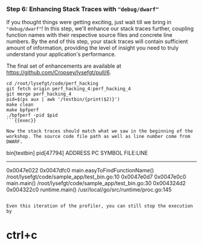 ### Step 6: Enhancing Stack Traces with `"debug/dwarf"`
If you thought things were getting exciting, just wait till we bring in `"debug/dwarf"`! In this step, we'll enhance our stack traces further, coupling function names with their respective source files and concrete line numbers.
By the end of this step, your stack traces will contain sufficient amount of information, providing the level of insight you need to truly understand your application's performance.

The final set of enhancements are available at https://github.com/Cropsey/lysefgt/pull/6.

```
cd /root/lysefgt/code/perf_hacking
git fetch origin perf_hacking_4:perf_hacking_4
git merge perf_hacking_4
pid=$(ps aux | awk '/testbin/{print($2)}')
make clean
make bpfperf
./bpfperf -pid $pid
```{{exec}}

Now the stack traces should match what we saw in the beginning of the workshop. The source code file path as well as line number come from DWARF.
```
bin[testbin] pid[47794]
  ADDRESS    PC         SYMBOL                             FILE:LINE
  ---------  ---------  ---------------------------------  ------------------------------------
  0x0047e022 0x0047dfc0 main.easyToFindFunctionName()      /root/lysefgt/code/sample_app/test_bin.go:10
  0x0047e0d7 0x0047e0c0 main.main()                        /root/lysefgt/code/sample_app/test_bin.go:30
  0x004324d2 0x004322c0 runtime.main()                     /usr/local/go/src/runtime/proc.go:145
```

Even this iteration of the profiler, you can still stop the execution by
```
# ctrl+c
```{{exec interrupt}}

